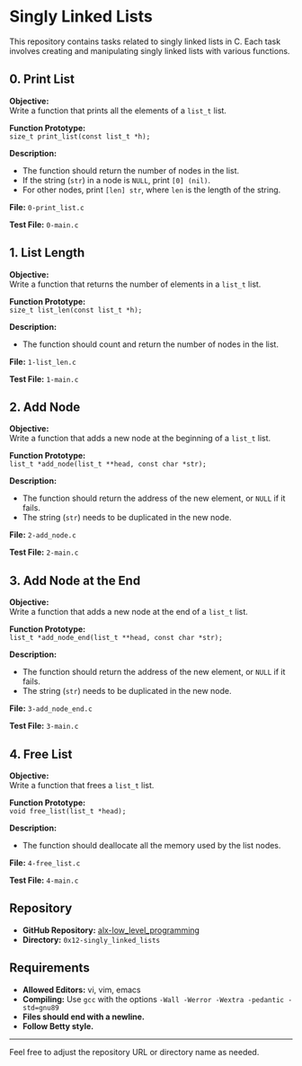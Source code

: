 # Singly Linked Lists

This repository contains tasks related to singly linked lists in C. Each task involves creating and manipulating singly linked lists with various functions.

## 0. Print List

**Objective:**  
Write a function that prints all the elements of a `list_t` list.

**Function Prototype:**  
`size_t print_list(const list_t *h);`

**Description:**  
- The function should return the number of nodes in the list.
- If the string (`str`) in a node is `NULL`, print `[0] (nil)`.
- For other nodes, print `[len] str`, where `len` is the length of the string.

**File:** `0-print_list.c`

**Test File:** `0-main.c`

## 1. List Length

**Objective:**  
Write a function that returns the number of elements in a `list_t` list.

**Function Prototype:**  
`size_t list_len(const list_t *h);`

**Description:**  
- The function should count and return the number of nodes in the list.

**File:** `1-list_len.c`

**Test File:** `1-main.c`

## 2. Add Node

**Objective:**  
Write a function that adds a new node at the beginning of a `list_t` list.

**Function Prototype:**  
`list_t *add_node(list_t **head, const char *str);`

**Description:**  
- The function should return the address of the new element, or `NULL` if it fails.
- The string (`str`) needs to be duplicated in the new node.

**File:** `2-add_node.c`

**Test File:** `2-main.c`

## 3. Add Node at the End

**Objective:**  
Write a function that adds a new node at the end of a `list_t` list.

**Function Prototype:**  
`list_t *add_node_end(list_t **head, const char *str);`

**Description:**  
- The function should return the address of the new element, or `NULL` if it fails.
- The string (`str`) needs to be duplicated in the new node.

**File:** `3-add_node_end.c`

**Test File:** `3-main.c`

## 4. Free List

**Objective:**  
Write a function that frees a `list_t` list.

**Function Prototype:**  
`void free_list(list_t *head);`

**Description:**  
- The function should deallocate all the memory used by the list nodes.

**File:** `4-free_list.c`

**Test File:** `4-main.c`

## Repository

- **GitHub Repository:** [alx-low_level_programming](https://github.com/your-repo/alx-low_level_programming)
- **Directory:** `0x12-singly_linked_lists`

## Requirements

- **Allowed Editors:** vi, vim, emacs
- **Compiling:** Use `gcc` with the options `-Wall -Werror -Wextra -pedantic -std=gnu89`
- **Files should end with a newline.**
- **Follow Betty style.**

---

Feel free to adjust the repository URL or directory name as needed.

